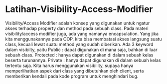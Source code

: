 # Latihan-Visibility-Access-Modifier
Visibility/Access Modifier adalah konsep yang digunakan untuk ngatur akses terhadap property dan method pada sebuah class. Pada materi visibility/access modifier juga, ada yang namanya encapsulation. Yang jika kita menggunakannya pada OOP, kita bisa membatasi akses langsung suatu class, kecuali lewat suatu method yang sudah diberikan. Ada 3 keyword dalam visibilty, yaitu Public : dapat digunakan di mana saja, bahkan di luar sebuah class. Protected : hanya dapat digunakan di dalam sebuah kelas beserta turunannya. Private : hanya dapat digunakan di dalam sebuah kelas tertentu saja. Kita harus menggunakan visibility, supaya hanya memperlihatkan aspek dari class yang dibutuhkan oleh client, serta memberikan kendali pada kode program untuk menghindari bug. 

